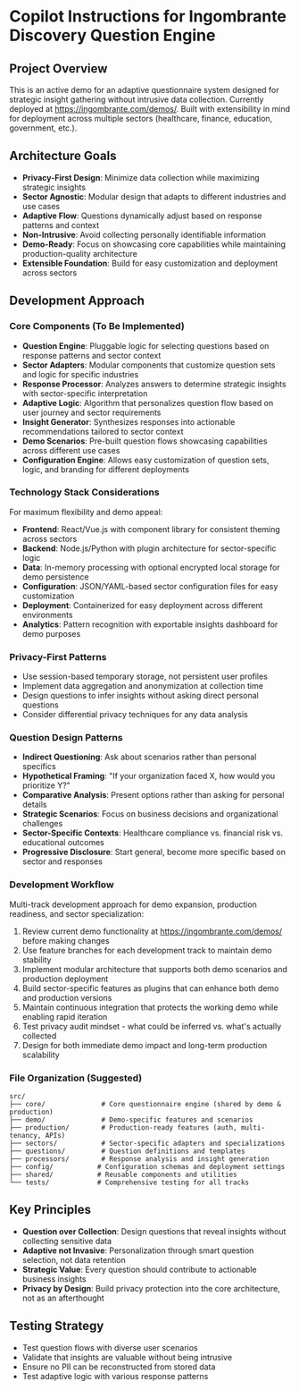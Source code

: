 # Copilot Instructions for Ingombrante Discovery Question Engine

## Project Overview
This is an active demo for an adaptive questionnaire system designed for strategic insight gathering without intrusive data collection. Currently deployed at https://ingombrante.com/demos/. Built with extensibility in mind for deployment across multiple sectors (healthcare, finance, education, government, etc.).

## Architecture Goals
- **Privacy-First Design**: Minimize data collection while maximizing strategic insights
- **Sector Agnostic**: Modular design that adapts to different industries and use cases
- **Adaptive Flow**: Questions dynamically adjust based on response patterns and context
- **Non-Intrusive**: Avoid collecting personally identifiable information
- **Demo-Ready**: Focus on showcasing core capabilities while maintaining production-quality architecture
- **Extensible Foundation**: Build for easy customization and deployment across sectors

## Development Approach

### Core Components (To Be Implemented)
- **Question Engine**: Pluggable logic for selecting questions based on response patterns and sector context
- **Sector Adapters**: Modular components that customize question sets and logic for specific industries
- **Response Processor**: Analyzes answers to determine strategic insights with sector-specific interpretation
- **Adaptive Logic**: Algorithm that personalizes question flow based on user journey and sector requirements
- **Insight Generator**: Synthesizes responses into actionable recommendations tailored to sector context
- **Demo Scenarios**: Pre-built question flows showcasing capabilities across different use cases
- **Configuration Engine**: Allows easy customization of question sets, logic, and branding for different deployments

### Technology Stack Considerations
For maximum flexibility and demo appeal:
- **Frontend**: React/Vue.js with component library for consistent theming across sectors
- **Backend**: Node.js/Python with plugin architecture for sector-specific logic
- **Data**: In-memory processing with optional encrypted local storage for demo persistence
- **Configuration**: JSON/YAML-based sector configuration files for easy customization
- **Deployment**: Containerized for easy deployment across different environments
- **Analytics**: Pattern recognition with exportable insights dashboard for demo purposes

### Privacy-First Patterns
- Use session-based temporary storage, not persistent user profiles
- Implement data aggregation and anonymization at collection time
- Design questions to infer insights without asking direct personal questions
- Consider differential privacy techniques for any data analysis

### Question Design Patterns
- **Indirect Questioning**: Ask about scenarios rather than personal specifics
- **Hypothetical Framing**: "If your organization faced X, how would you prioritize Y?"
- **Comparative Analysis**: Present options rather than asking for personal details
- **Strategic Scenarios**: Focus on business decisions and organizational challenges
- **Sector-Specific Contexts**: Healthcare compliance vs. financial risk vs. educational outcomes
- **Progressive Disclosure**: Start general, become more specific based on sector and responses

### Development Workflow
Multi-track development approach for demo expansion, production readiness, and sector specialization:
1. Review current demo functionality at https://ingombrante.com/demos/ before making changes
2. Use feature branches for each development track to maintain demo stability
3. Implement modular architecture that supports both demo scenarios and production deployment
4. Build sector-specific features as plugins that can enhance both demo and production versions
5. Maintain continuous integration that protects the working demo while enabling rapid iteration
6. Test privacy audit mindset - what could be inferred vs. what's actually collected
7. Design for both immediate demo impact and long-term production scalability

### File Organization (Suggested)
```
src/
├── core/              # Core questionnaire engine (shared by demo & production)
├── demo/              # Demo-specific features and scenarios
├── production/        # Production-ready features (auth, multi-tenancy, APIs)
├── sectors/           # Sector-specific adapters and specializations
├── questions/         # Question definitions and templates
├── processors/        # Response analysis and insight generation
├── config/           # Configuration schemas and deployment settings
├── shared/           # Reusable components and utilities
└── tests/            # Comprehensive testing for all tracks
```

## Key Principles
- **Question over Collection**: Design questions that reveal insights without collecting sensitive data
- **Adaptive not Invasive**: Personalization through smart question selection, not data retention
- **Strategic Value**: Every question should contribute to actionable business insights
- **Privacy by Design**: Build privacy protection into the core architecture, not as an afterthought

## Testing Strategy
- Test question flows with diverse user scenarios
- Validate that insights are valuable without being intrusive
- Ensure no PII can be reconstructed from stored data
- Test adaptive logic with various response patterns